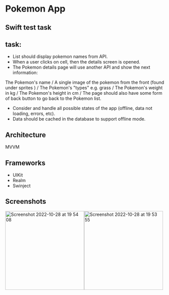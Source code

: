 # Pokemon App 

## Swift test task


## task:


- List should display pokemon names from API.
- When a user clicks on cell, then the details screen is opened.
- The Pokemon details page will use another API and show the next information:

The Pokemon's name    /
A single image of the pokemon from the front (found under sprites )    /
The Pokemon's "types" e.g. grass    /
The Pokemon's weight in kg    /
The Pokemon's height in cm    /
The page should also have some form of back button to go back to the Pokemon list.
- Consider and handle all possible states of the app (offline, data not loading, errors, etc).
- Data should be cached in the database to support offline mode.


## Architecture

MVVM

## Frameworks

- UIKit
- Realm
- Swinject

## Screenshots
<img width="250" alt="Screenshot 2022-10-28 at 19 54 08" src="https://user-images.githubusercontent.com/93728977/198691746-03990fff-55c6-4f6d-a220-9ed219b658be.png"><img width="250" alt="Screenshot 2022-10-28 at 19 53 55" src="https://user-images.githubusercontent.com/93728977/198691443-b2d6ab8f-d849-4733-a1b6-d3436877655b.png">
